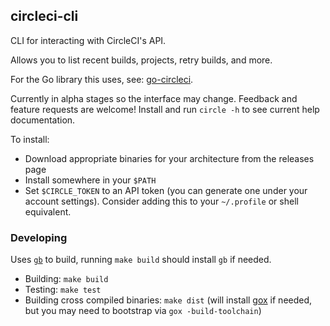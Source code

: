 ## circleci-cli

CLI for interacting with CircleCI's API.

Allows you to list recent builds, projects, retry builds, and more.

For the Go library this uses, see:
[go-circleci](https://github.braintreeps.com/jszwedko/go-circleci).

Currently in alpha stages so the interface may change. Feedback and feature
requests are welcome! Install and run `circle -h` to see current help
documentation.

To install:
- Download appropriate binaries for your architecture from the releases page
- Install somewhere in your `$PATH`
- Set `$CIRCLE_TOKEN` to an API token (you can generate one under your account
  settings). Consider adding this to your `~/.profile` or shell equivalent.

### Developing

Uses [`gb`](http://getgb.io/) to build, running `make build` should install `gb` if needed.

- Building: `make build`
- Testing: `make test`
- Building cross compiled binaries: `make dist` (will install
  [gox](https://github.com/mitchellh/gox) if needed, but you may need to
  bootstrap via `gox -build-toolchain`)
